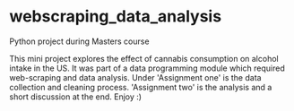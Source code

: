 # webscraping_data_analysis
Python project during Masters course

This mini project explores the effect of cannabis consumption on alcohol intake in the US. It was part of a data programming module which required web-scraping and data analysis.
Under 'Assignment one' is the data collection and cleaning process. 'Assignment two' is the analysis and a short discussion at the end.
Enjoy :)
